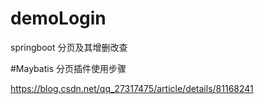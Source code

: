 # demoLogin
springboot 分页及其增删改查

#Maybatis 分页插件使用步骤

https://blog.csdn.net/qq_27317475/article/details/81168241

